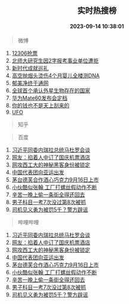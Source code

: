 <div align="center"><h2>实时热搜榜</h2><h4>2023-09-14 10:38:01</h4></div>

> 微博  

1. [12306抢票](https://s.weibo.com/weibo?q=12306%E6%8A%A2%E7%A5%A8&t=31&band_rank=1&Refer=top)<br />
2. [北师大研究生因2字报考事业单位遭拒](https://s.weibo.com/weibo?q=%23%E5%8C%97%E5%B8%88%E5%A4%A7%E7%A0%94%E7%A9%B6%E7%94%9F%E5%9B%A02%E5%AD%97%E6%8A%A5%E8%80%83%E4%BA%8B%E4%B8%9A%E5%8D%95%E4%BD%8D%E9%81%AD%E6%8B%92%23&t=31&band_rank=2&Refer=top)<br />
3. [新时代成就巡礼](https://s.weibo.com/weibo?q=%23%E6%96%B0%E6%97%B6%E4%BB%A3%E6%88%90%E5%B0%B1%E5%B7%A1%E7%A4%BC%23&t=31&band_rank=3&Refer=top)<br />
4. [高空抛烟头烫伤4个月婴儿全楼测DNA](https://s.weibo.com/weibo?q=%23%E9%AB%98%E7%A9%BA%E6%8A%9B%E7%83%9F%E5%A4%B4%E7%83%AB%E4%BC%A44%E4%B8%AA%E6%9C%88%E5%A9%B4%E5%84%BF%E5%85%A8%E6%A5%BC%E6%B5%8BDNA%23&t=31&band_rank=4&Refer=top)<br />
5. [郁美净终于通网](https://s.weibo.com/weibo?q=%E9%83%81%E7%BE%8E%E5%87%80%E7%BB%88%E4%BA%8E%E9%80%9A%E7%BD%91&t=31&band_rank=5&Refer=top)<br />
6. [全球首个承认外星生物存在的国家](https://s.weibo.com/weibo?q=%23%E5%85%A8%E7%90%83%E9%A6%96%E4%B8%AA%E6%89%BF%E8%AE%A4%E5%A4%96%E6%98%9F%E7%94%9F%E7%89%A9%E5%AD%98%E5%9C%A8%E7%9A%84%E5%9B%BD%E5%AE%B6%23&t=31&band_rank=6&Refer=top)<br />
7. [华为Mate60发布会定档](https://s.weibo.com/weibo?q=%23%E5%8D%8E%E4%B8%BAMate60%E5%8F%91%E5%B8%83%E4%BC%9A%E5%AE%9A%E6%A1%A3%23&t=31&band_rank=7&Refer=top)<br />
8. [你的钱也不是天上刮来的](https://s.weibo.com/weibo?q=%23%E4%BD%A0%E7%9A%84%E9%92%B1%E4%B9%9F%E4%B8%8D%E6%98%AF%E5%A4%A9%E4%B8%8A%E5%88%AE%E6%9D%A5%E7%9A%84%23&t=31&band_rank=8&Refer=top)<br />
9. [UFO](https://s.weibo.com/weibo?q=UFO&t=31&band_rank=9&Refer=top)<br />

> 知乎  


> 百度  

1. [习近平同委内瑞拉总统马杜罗会谈](https://www.baidu.com/s?wd=%E4%B9%A0%E8%BF%91%E5%B9%B3%E5%90%8C%E5%A7%94%E5%86%85%E7%91%9E%E6%8B%89%E6%80%BB%E7%BB%9F%E9%A9%AC%E6%9D%9C%E7%BD%97%E4%BC%9A%E8%B0%88&sa=fyb_news&rsv_dl=fyb_news)<br />
2. [网友：掐着人中订了国庆机票酒店](https://www.baidu.com/s?wd=%E7%BD%91%E5%8F%8B%EF%BC%9A%E6%8E%90%E7%9D%80%E4%BA%BA%E4%B8%AD%E8%AE%A2%E4%BA%86%E5%9B%BD%E5%BA%86%E6%9C%BA%E7%A5%A8%E9%85%92%E5%BA%97&sa=fyb_news&rsv_dl=fyb_news)<br />
3. [网攻西工大的神秘黑客身份被锁定](https://www.baidu.com/s?wd=%E7%BD%91%E6%94%BB%E8%A5%BF%E5%B7%A5%E5%A4%A7%E7%9A%84%E7%A5%9E%E7%A7%98%E9%BB%91%E5%AE%A2%E8%BA%AB%E4%BB%BD%E8%A2%AB%E9%94%81%E5%AE%9A&sa=fyb_news&rsv_dl=fyb_news)<br />
4. [中国代表团向亚运出发](https://www.baidu.com/s?wd=%E4%B8%AD%E5%9B%BD%E4%BB%A3%E8%A1%A8%E5%9B%A2%E5%90%91%E4%BA%9A%E8%BF%90%E5%87%BA%E5%8F%91&sa=fyb_news&rsv_dl=fyb_news)<br />
5. [茅台德芙合作酒心巧克力9月16日上市](https://www.baidu.com/s?wd=%E8%8C%85%E5%8F%B0%E5%BE%B7%E8%8A%99%E5%90%88%E4%BD%9C%E9%85%92%E5%BF%83%E5%B7%A7%E5%85%8B%E5%8A%9B9%E6%9C%8816%E6%97%A5%E4%B8%8A%E5%B8%82&sa=fyb_news&rsv_dl=fyb_news)<br />
6. [小伙酷似张翰 工厂打螺丝假动作不断](https://www.baidu.com/s?wd=%E5%B0%8F%E4%BC%99%E9%85%B7%E4%BC%BC%E5%BC%A0%E7%BF%B0+%E5%B7%A5%E5%8E%82%E6%89%93%E8%9E%BA%E4%B8%9D%E5%81%87%E5%8A%A8%E4%BD%9C%E4%B8%8D%E6%96%AD&sa=fyb_news&rsv_dl=fyb_news)<br />
7. [辛苦一晚上偷一条街全得还回去](https://www.baidu.com/s?wd=%E8%BE%9B%E8%8B%A6%E4%B8%80%E6%99%9A%E4%B8%8A%E5%81%B7%E4%B8%80%E6%9D%A1%E8%A1%97%E5%85%A8%E5%BE%97%E8%BF%98%E5%9B%9E%E5%8E%BB&sa=fyb_news&rsv_dl=fyb_news)<br />
8. [男子科目一考7次没过第8次被抓](https://www.baidu.com/s?wd=%E7%94%B7%E5%AD%90%E7%A7%91%E7%9B%AE%E4%B8%80%E8%80%837%E6%AC%A1%E6%B2%A1%E8%BF%87%E7%AC%AC8%E6%AC%A1%E8%A2%AB%E6%8A%93&sa=fyb_news&rsv_dl=fyb_news)<br />
9. [司机见义勇为被罚5千？警方辟谣](https://www.baidu.com/s?wd=%E5%8F%B8%E6%9C%BA%E8%A7%81%E4%B9%89%E5%8B%87%E4%B8%BA%E8%A2%AB%E7%BD%9A5%E5%8D%83%EF%BC%9F%E8%AD%A6%E6%96%B9%E8%BE%9F%E8%B0%A3&sa=fyb_news&rsv_dl=fyb_news)<br />

> 哔哩哔哩  

1. [习近平同委内瑞拉总统马杜罗会谈](https://www.baidu.com/s?wd=%E4%B9%A0%E8%BF%91%E5%B9%B3%E5%90%8C%E5%A7%94%E5%86%85%E7%91%9E%E6%8B%89%E6%80%BB%E7%BB%9F%E9%A9%AC%E6%9D%9C%E7%BD%97%E4%BC%9A%E8%B0%88&sa=fyb_news&rsv_dl=fyb_news)<br />
2. [网友：掐着人中订了国庆机票酒店](https://www.baidu.com/s?wd=%E7%BD%91%E5%8F%8B%EF%BC%9A%E6%8E%90%E7%9D%80%E4%BA%BA%E4%B8%AD%E8%AE%A2%E4%BA%86%E5%9B%BD%E5%BA%86%E6%9C%BA%E7%A5%A8%E9%85%92%E5%BA%97&sa=fyb_news&rsv_dl=fyb_news)<br />
3. [网攻西工大的神秘黑客身份被锁定](https://www.baidu.com/s?wd=%E7%BD%91%E6%94%BB%E8%A5%BF%E5%B7%A5%E5%A4%A7%E7%9A%84%E7%A5%9E%E7%A7%98%E9%BB%91%E5%AE%A2%E8%BA%AB%E4%BB%BD%E8%A2%AB%E9%94%81%E5%AE%9A&sa=fyb_news&rsv_dl=fyb_news)<br />
4. [中国代表团向亚运出发](https://www.baidu.com/s?wd=%E4%B8%AD%E5%9B%BD%E4%BB%A3%E8%A1%A8%E5%9B%A2%E5%90%91%E4%BA%9A%E8%BF%90%E5%87%BA%E5%8F%91&sa=fyb_news&rsv_dl=fyb_news)<br />
5. [茅台德芙合作酒心巧克力9月16日上市](https://www.baidu.com/s?wd=%E8%8C%85%E5%8F%B0%E5%BE%B7%E8%8A%99%E5%90%88%E4%BD%9C%E9%85%92%E5%BF%83%E5%B7%A7%E5%85%8B%E5%8A%9B9%E6%9C%8816%E6%97%A5%E4%B8%8A%E5%B8%82&sa=fyb_news&rsv_dl=fyb_news)<br />
6. [小伙酷似张翰 工厂打螺丝假动作不断](https://www.baidu.com/s?wd=%E5%B0%8F%E4%BC%99%E9%85%B7%E4%BC%BC%E5%BC%A0%E7%BF%B0+%E5%B7%A5%E5%8E%82%E6%89%93%E8%9E%BA%E4%B8%9D%E5%81%87%E5%8A%A8%E4%BD%9C%E4%B8%8D%E6%96%AD&sa=fyb_news&rsv_dl=fyb_news)<br />
7. [辛苦一晚上偷一条街全得还回去](https://www.baidu.com/s?wd=%E8%BE%9B%E8%8B%A6%E4%B8%80%E6%99%9A%E4%B8%8A%E5%81%B7%E4%B8%80%E6%9D%A1%E8%A1%97%E5%85%A8%E5%BE%97%E8%BF%98%E5%9B%9E%E5%8E%BB&sa=fyb_news&rsv_dl=fyb_news)<br />
8. [男子科目一考7次没过第8次被抓](https://www.baidu.com/s?wd=%E7%94%B7%E5%AD%90%E7%A7%91%E7%9B%AE%E4%B8%80%E8%80%837%E6%AC%A1%E6%B2%A1%E8%BF%87%E7%AC%AC8%E6%AC%A1%E8%A2%AB%E6%8A%93&sa=fyb_news&rsv_dl=fyb_news)<br />
9. [司机见义勇为被罚5千？警方辟谣](https://www.baidu.com/s?wd=%E5%8F%B8%E6%9C%BA%E8%A7%81%E4%B9%89%E5%8B%87%E4%B8%BA%E8%A2%AB%E7%BD%9A5%E5%8D%83%EF%BC%9F%E8%AD%A6%E6%96%B9%E8%BE%9F%E8%B0%A3&sa=fyb_news&rsv_dl=fyb_news)<br />

